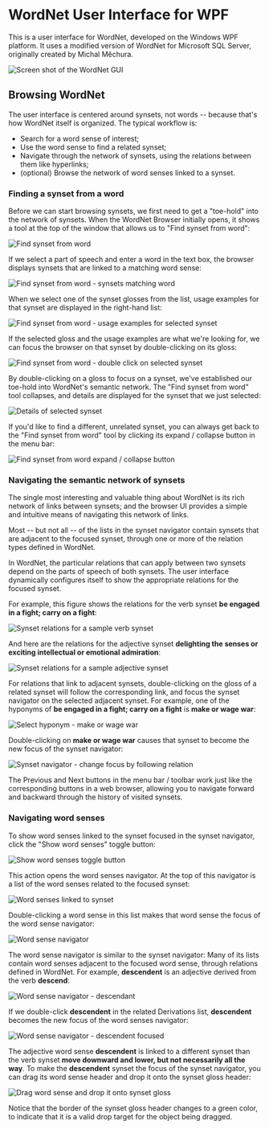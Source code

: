 # WordNet User Interface for WPF

This is a user interface for WordNet, developed on the Windows WPF platform.  It uses a modified version of WordNet for Microsoft SQL Server, originally created by Michal Měchura.

![Screen shot of the WordNet GUI](/images/Screen_shot_1.jpg)

## Browsing WordNet

The user interface is centered around synsets, not words -- because that's how WordNet itself is organized.  The typical workflow is:

* Search for a word sense of interest;
* Use the word sense to find a related synset;
* Navigate through the network of synsets, using the relations between them like hyperlinks;
* (optional) Browse the network of word senses linked to a synset.

### Finding a synset from a word

Before we can start browsing synsets, we first need to get a "toe-hold" into the network of synsets.  When the WordNet Browser initially opens, it shows a tool at the top of the window that allows us to "Find synset from word":

![Find synset from word](/images/Find_synset_from_word_1.jpg)

If we select a part of speech and enter a word in the text box, the browser displays synsets that are linked to a matching word sense:

![Find synset from word - synsets matching word](/images/Find_synset_from_word_2.jpg)

When we select one of the synset glosses from the list, usage examples for that synset are displayed in the right-hand list:

![Find synset from word - usage examples for selected synset](/images/Find_synset_from_word_3.jpg)

If the selected gloss and the usage examples are what we're looking for, we can focus the browser on that synset by double-clicking on its gloss:

![Find synset from word - double click on selected synset](/images/Find_synset_from_word_4.jpg)

By double-clicking on a gloss to focus on a synset, we've established our toe-hold into WordNet's semantic network.  The "Find synset from word" tool collapses, and details are displayed for the synset that we just selected:

![Details of selected synset](/images/Synset_details_1.jpg)

If you'd like to find a different, unrelated synset, you can always get back to the "Find synset from word" tool by clicking its expand / collapse button in the menu bar:

![Find synset from word expand / collapse button](/images/Find_synset_from_word_button.jpg)

### Navigating the semantic network of synsets

The single most interesting and valuable thing about WordNet is its rich network of links between synsets; and the browser UI provides a simple and intuitive means of navigating this network of links.

Most -- but not all -- of the lists in the synset navigator contain synsets that are adjacent to the focused synset, through one or more of the relation types defined in WordNet.  

In WordNet, the particular relations that can apply between two synsets depend on the parts of speech of both synsets.  The user interface dynamically configures itself to show the appropriate relations for the focused synset.

For example, this figure shows the relations for the verb synset **be engaged in a fight; carry on a fight**:

![Synset relations for a sample verb synset](/images/Synset_relations_verb_fight.jpg)

And here are the relations for the adjective synset **delighting the senses or exciting intellectual or emotional admiration**:

![Synset relations for a sample adjective synset](/images/Synset_relations_adjective_beautiful.jpg)

For relations that link to adjacent synsets, double-clicking on the gloss of a related synset will follow the corresponding link, and focus the synset navigator on the selected adjacent synset.  For example, one of the hyponyms of **be engaged in a fight; carry on a fight** is **make or wage war**:

![Select hyponym - make or wage war](/images/Synset_navigator_make_or_wage_war.jpg)

Double-clicking on **make or wage war** causes that synset to become the new focus of the synset navigator:

![Synset navigator - change focus by following relation](/images/New_synset_navigator_focus.jpg)

The Previous and Next buttons in the menu bar / toolbar work just like the corresponding buttons in a web browser, allowing you to navigate forward and backward through the history of visited synsets.

### Navigating word senses

To show word senses linked to the synset focused in the synset navigator, click the "Show word senses" toggle button:

![Show word senses toggle button](/images/Show_word_senses_button.jpg)

This action opens the word senses navigator.  At the top of this navigator is a list of the word senses related to the focused synset:

![Word senses linked to synset](/images/Word_senses_move_downward_and_lower.jpg)

Double-clicking a word sense in this list makes that word sense the focus of the word sense navigator:

![Word sense navigator](/images/Word_sense_navigator_1.jpg)

The word sense navigator is similar to the synset navigator:  Many of its lists contain word senses adjacent to the focused word sense, through relations defined in WordNet.  For example, **descendent** is an adjective derived from the verb **descend**:

![Word sense navigator - descendant](/images/Word_sense_navigator_descendent.jpg)

If we double-click **descendent** in the related Derivations list, **descendent** becomes the new focus of the word senses navigator:

![Word sense navigator - descendent focused](/images/Word_sense_navigator_descendent_focused.jpg)

The adjective word sense **descendent** is linked to a different synset than the verb synset **move downward and lower, but not necessarily all the way**.  To make the **descendent** synset the focus of the synset navigator, you can drag its word sense header and drop it onto the synset gloss header:

![Drag word sense and drop it onto synset gloss](/images/DragWordSenseToSynset.gif)

Notice that the border of the synset gloss header changes to a green color, to indicate that it is a valid drop target for the object being dragged.







